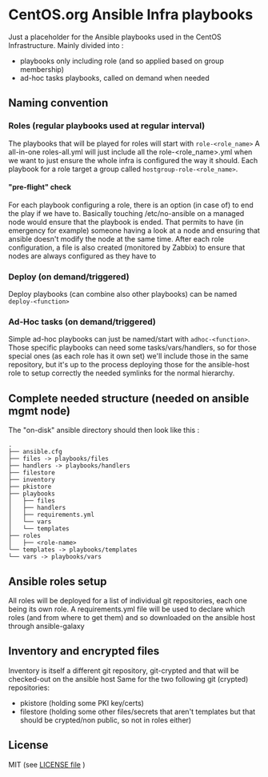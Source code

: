 # CentOS.org Ansible Infra playbooks

Just a placeholder for the Ansible playbooks used in the CentOS Infrastructure.
Mainly divided into :

 * playbooks only including role (and so applied based on group membership)
 * ad-hoc tasks playbooks, called on demand when needed

##  Naming convention
### Roles (regular playbooks used at regular interval)
The playbooks that will be played for roles will start with `role-<role_name>`
A all-in-one roles-all.yml will just include all the role-<role_name>.yml when we want to just ensure the whole infra is configured the way it should.
Each playbook for a role target a group called `hostgroup-role-<role_name>`. 

#### "pre-flight" check
For each playbook configuring a role, there is an option (in case of) to end the play if we have to.
Basically touching /etc/no-ansible on a managed node would ensure that the playbook is ended. That permits to have (in emergency for example) someone having a look at a node and ensuring that ansible doesn't modify the node at the same time. After each role configuration, a file is also created (monitored by Zabbix) to ensure that nodes are always configured as they have to


### Deploy (on demand/triggered)
Deploy playbooks (can combine also other playbooks) can be named `deploy-<function>`


### Ad-Hoc tasks (on demand/triggered)
Simple ad-hoc playbooks can just be named/start with `adhoc-<function>`.
Those specific playbooks can need some tasks/vars/handlers, so for those special ones (as each role has it own set) we'll include those in the same repository, but it's up to the process deploying those for the ansible-host role to setup correctly the needed symlinks for the normal hierarchy.

## Complete needed structure (needed on ansible mgmt node)
The "on-disk" ansible directory should then look like this :

```
.
├── ansible.cfg
├── files -> playbooks/files
├── handlers -> playbooks/handlers
├── filestore
├── inventory
├── pkistore
├── playbooks
│   ├── files
│   ├── handlers
│   ├── requirements.yml
│   └── vars
│   └── templates
├── roles
│   ├── <role-name>
└── templates -> playbooks/templates
└── vars -> playbooks/vars

```

## Ansible roles setup
All roles will be deployed for a list of individual git repositories, each one being its own role.
A requirements.yml file will be used to declare which roles (and from where to get them) and so downloaded on the ansible host through ansible-galaxy

## Inventory and encrypted files
Inventory is itself a different git repository, git-crypted and that will be checked-out on the ansible host
Same for the two following git (crypted) repositories:
 * pkistore (holding some PKI key/certs)
 * filestore (holding some other files/secrets that aren't templates but that should be crypted/non public, so not in roles either)

## License
MIT (see [LICENSE file](LICENSE) )

